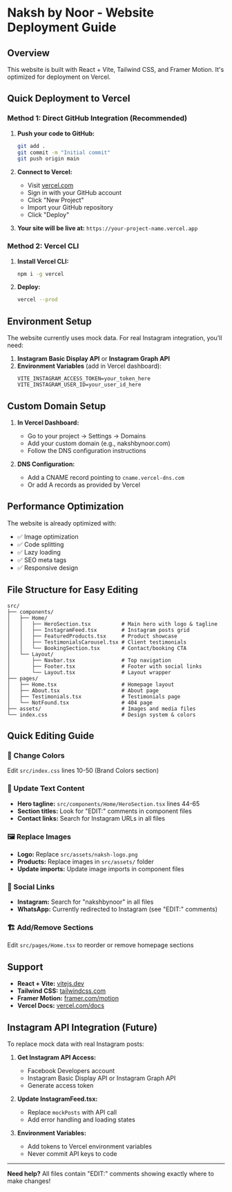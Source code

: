 # Naksh by Noor - Website Deployment Guide

## Overview
This website is built with React + Vite, Tailwind CSS, and Framer Motion. It's optimized for deployment on Vercel.

## Quick Deployment to Vercel

### Method 1: Direct GitHub Integration (Recommended)

1. **Push your code to GitHub:**
   ```bash
   git add .
   git commit -m "Initial commit"
   git push origin main
   ```

2. **Connect to Vercel:**
   - Visit [vercel.com](https://vercel.com)
   - Sign in with your GitHub account
   - Click "New Project"
   - Import your GitHub repository
   - Click "Deploy"

3. **Your site will be live at:** `https://your-project-name.vercel.app`

### Method 2: Vercel CLI

1. **Install Vercel CLI:**
   ```bash
   npm i -g vercel
   ```

2. **Deploy:**
   ```bash
   vercel --prod
   ```

## Environment Setup

The website currently uses mock data. For real Instagram integration, you'll need:

1. **Instagram Basic Display API** or **Instagram Graph API**
2. **Environment Variables** (add in Vercel dashboard):
   ```
   VITE_INSTAGRAM_ACCESS_TOKEN=your_token_here
   VITE_INSTAGRAM_USER_ID=your_user_id_here
   ```

## Custom Domain Setup

1. **In Vercel Dashboard:**
   - Go to your project → Settings → Domains
   - Add your custom domain (e.g., nakshbynoor.com)
   - Follow the DNS configuration instructions

2. **DNS Configuration:**
   - Add a CNAME record pointing to `cname.vercel-dns.com`
   - Or add A records as provided by Vercel

## Performance Optimization

The website is already optimized with:
- ✅ Image optimization
- ✅ Code splitting
- ✅ Lazy loading
- ✅ SEO meta tags
- ✅ Responsive design

## File Structure for Easy Editing

```
src/
├── components/
│   ├── Home/
│   │   ├── HeroSection.tsx          # Main hero with logo & tagline
│   │   ├── InstagramFeed.tsx        # Instagram posts grid
│   │   ├── FeaturedProducts.tsx     # Product showcase
│   │   ├── TestimonialsCarousel.tsx # Client testimonials
│   │   └── BookingSection.tsx       # Contact/booking CTA
│   └── Layout/
│       ├── Navbar.tsx               # Top navigation
│       ├── Footer.tsx               # Footer with social links
│       └── Layout.tsx               # Layout wrapper
├── pages/
│   ├── Home.tsx                     # Homepage layout
│   ├── About.tsx                    # About page
│   ├── Testimonials.tsx             # Testimonials page
│   └── NotFound.tsx                 # 404 page
├── assets/                          # Images and media files
└── index.css                        # Design system & colors
```

## Quick Editing Guide

### 🎨 Change Colors
Edit `src/index.css` lines 10-50 (Brand Colors section)

### 📝 Update Text Content
- **Hero tagline:** `src/components/Home/HeroSection.tsx` lines 44-65
- **Section titles:** Look for "EDIT:" comments in component files
- **Contact links:** Search for Instagram URLs in all files

### 🖼️ Replace Images
- **Logo:** Replace `src/assets/naksh-logo.png`
- **Products:** Replace images in `src/assets/` folder
- **Update imports:** Update image imports in component files

### 📱 Social Links
- **Instagram:** Search for "nakshbynoor" in all files
- **WhatsApp:** Currently redirected to Instagram (see "EDIT:" comments)

### 🏗️ Add/Remove Sections
Edit `src/pages/Home.tsx` to reorder or remove homepage sections

## Support

- **React + Vite:** [vitejs.dev](https://vitejs.dev)
- **Tailwind CSS:** [tailwindcss.com](https://tailwindcss.com)
- **Framer Motion:** [framer.com/motion](https://framer.com/motion)
- **Vercel Docs:** [vercel.com/docs](https://vercel.com/docs)

## Instagram API Integration (Future)

To replace mock data with real Instagram posts:

1. **Get Instagram API Access:**
   - Facebook Developers account
   - Instagram Basic Display API or Instagram Graph API
   - Generate access token

2. **Update InstagramFeed.tsx:**
   - Replace `mockPosts` with API call
   - Add error handling and loading states

3. **Environment Variables:**
   - Add tokens to Vercel environment variables
   - Never commit API keys to code

---

**Need help?** All files contain "EDIT:" comments showing exactly where to make changes!